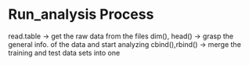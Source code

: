 Run_analysis Process
============
read.table -> get the raw data from the files
dim(), head() -> grasp the general info. of the data and start analyzing
cbind(),rbind() -> merge the training and test data sets into one


